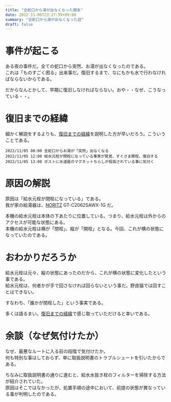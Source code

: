 ```yaml
---
title: "全蛇口から湯が出なくなった顛末"
date: 2022-11-06T23:27:59+09:00
summary: "全蛇口から湯が出なくなった話"
draft: false
---
```

# 事件が起こる
ある夜の事件だ。全ての蛇口から突然、お湯が出なくなったのである。  
これは「ものすごく困る」出来事だ。復旧するまで、なにもかも水で行わなければならないからである。  

だからなんとかして、早期に復旧しなければならない。おや・・なぜ、こうなっている・・。

# 復旧までの経緯
細かく解説をするよりも、[復旧までの経緯](#復旧までの経緯)を説明した方が早いだろう。こういうことである。  

```
2022/11/05 00:00 全蛇口からお湯が「突然」出なくなる
2022/11/05 12:00 給水元栓が閉栓になっている事実が発覚、すぐさま開栓、復旧する
2022/11/05 13:00 ポストに水道屋のマグネットちらしが投函されている事に気付く
```

# 原因の解説
原因は「給水元栓が閉栓になっている」である。  
我が家の給湯器は、[NORITZ](https://www.noritz.co.jp/) GT-C2062SAWX-1G だ。  

本機の給水元栓は本体の下あたりに位置している。つまり、給水元栓は外からのアクセスが可能な状態にある。  
本機の給水元栓は横が「閉栓」、縦が「開栓」となる。今回、これが横の状態になっていたのである。  

# おわかりだろうか
給水元栓は元々、縦の状態にあったのだから、これが横の状態に変化したという事である。  
給水元栓は、何者かが手で回さなければ回らないという事だ。野良猫では回すことはできない。  

すなわち、「誰かが閉栓した」という事実である。  

多くは語るまい。[復旧までの経緯](#復旧までの経緯)で感じ取っていただけると幸いである。

# 余談（なぜ気付けたか）
なぜ、最悪なルートに入る前の段階で気付けたか。  
何も特別な事はしておらず、単に取扱説明書のトラブルシュートを引いたからである。  

ちなみに取扱説明書の通りに進むと、給水水抜き栓のフィルターを掃除する方法が紹介されていた。  
原因はそこではなかったが、処置手順の途中において、前提の状態が異なっている事が判明したのである。






